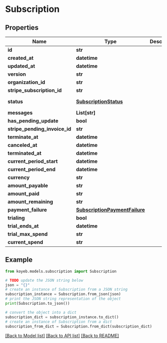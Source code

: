 # Subscription


## Properties

Name | Type | Description | Notes
------------ | ------------- | ------------- | -------------
**id** | **str** |  | [optional] 
**created_at** | **datetime** |  | [optional] 
**updated_at** | **datetime** |  | [optional] 
**version** | **str** |  | [optional] 
**organization_id** | **str** |  | [optional] 
**stripe_subscription_id** | **str** |  | [optional] 
**status** | [**SubscriptionStatus**](SubscriptionStatus.md) |  | [optional] [default to SubscriptionStatus.INVALID]
**messages** | **List[str]** |  | [optional] 
**has_pending_update** | **bool** |  | [optional] 
**stripe_pending_invoice_id** | **str** |  | [optional] 
**terminate_at** | **datetime** |  | [optional] 
**canceled_at** | **datetime** |  | [optional] 
**terminated_at** | **datetime** |  | [optional] 
**current_period_start** | **datetime** |  | [optional] 
**current_period_end** | **datetime** |  | [optional] 
**currency** | **str** |  | [optional] 
**amount_payable** | **str** |  | [optional] 
**amount_paid** | **str** |  | [optional] 
**amount_remaining** | **str** |  | [optional] 
**payment_failure** | [**SubscriptionPaymentFailure**](SubscriptionPaymentFailure.md) |  | [optional] 
**trialing** | **bool** |  | [optional] 
**trial_ends_at** | **datetime** |  | [optional] 
**trial_max_spend** | **str** |  | [optional] 
**current_spend** | **str** |  | [optional] 

## Example

```python
from koyeb.models.subscription import Subscription

# TODO update the JSON string below
json = "{}"
# create an instance of Subscription from a JSON string
subscription_instance = Subscription.from_json(json)
# print the JSON string representation of the object
print(Subscription.to_json())

# convert the object into a dict
subscription_dict = subscription_instance.to_dict()
# create an instance of Subscription from a dict
subscription_from_dict = Subscription.from_dict(subscription_dict)
```
[[Back to Model list]](../README.md#documentation-for-models) [[Back to API list]](../README.md#documentation-for-api-endpoints) [[Back to README]](../README.md)


